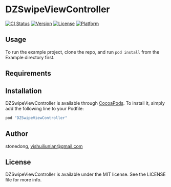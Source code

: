 # DZSwipeViewController

[![CI Status](http://img.shields.io/travis/stonedong/DZSwipeViewController.svg?style=flat)](https://travis-ci.org/stonedong/DZSwipeViewController)
[![Version](https://img.shields.io/cocoapods/v/DZSwipeViewController.svg?style=flat)](http://cocoapods.org/pods/DZSwipeViewController)
[![License](https://img.shields.io/cocoapods/l/DZSwipeViewController.svg?style=flat)](http://cocoapods.org/pods/DZSwipeViewController)
[![Platform](https://img.shields.io/cocoapods/p/DZSwipeViewController.svg?style=flat)](http://cocoapods.org/pods/DZSwipeViewController)

## Usage

To run the example project, clone the repo, and run `pod install` from the Example directory first.

## Requirements

## Installation

DZSwipeViewController is available through [CocoaPods](http://cocoapods.org). To install
it, simply add the following line to your Podfile:

```ruby
pod "DZSwipeViewController"
```

## Author

stonedong, yishuiliunian@gmail.com

## License

DZSwipeViewController is available under the MIT license. See the LICENSE file for more info.
